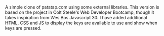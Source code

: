 A simple clone of patatap.com using some external libraries.
This version is based on the project in Colt Steele's Web Developer Bootcamp, though it takes inspiration from Wes Bos Javascript 30.
I have added additional HTML, CSS and JS to display the keys are available to use and show when keys are pressed.